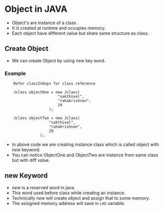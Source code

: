 # Object in JAVA
- Object's are instance of a class .
- It is created at runtime and occupies memory.
- Each object have different value but share same structure as class.

## Create Object
- We can create Object by using new key word.

### Example
```
    Refer classInOops for class reference
    
    Jclass objectOne = new Jclass(
                        "sakthivel",
                        "rahakrishnan",
                        29
                    );
                    
    Jclass objectTwo = new Jclass(
                    "sakthivel",
                    "rahakrishnan",
                    29
                );
```

- In above code we are creating instance class which is called object with _new_ keyword.
- You can notice ObjectOne and ObjectTwo are instance from same class but with diff value.

## new Keyword

- _new_  is a reserved word in java.
- This word used before class while creating an instance.
- Technically _new_ will create object and assign that to some memory.
- The assigned memory address will save in ```LHS``` variable.